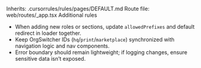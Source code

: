 Inherits: .cursorrules/rules/pages/DEFAULT.md
Route file: web/routes/_app.tsx
Additional rules
- When adding new roles or sections, update `allowedPrefixes` and default redirect in loader together.
- Keep OrgSwitcher IDs (`hq`/`print`/`marketplace`) synchronized with navigation logic and nav components.
- Error boundary should remain lightweight; if logging changes, ensure sensitive data isn’t exposed.
